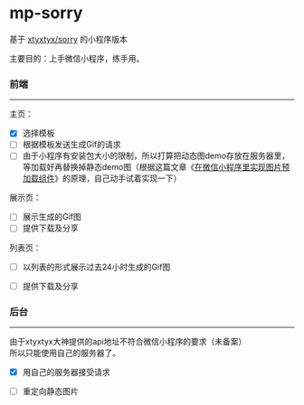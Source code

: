 # mp-sorry
基于 [xtyxtyx/sorry](link1) 的小程序版本

主要目的：上手微信小程序，练手用。

### 前端
---

主页：  
- [x] 选择模板
- [ ] 根据模板发送生成Gif的请求  
- [ ] 由于小程序有安装包大小的限制，所以打算把动态图demo存放在服务器里，等加载好再替换掉静态demo图（根据这篇文章《[在微信小程序里实现图片预加载组件](link3)》的原理，自己动手试着实现一下）

展示页： 
- [ ] 展示生成的Gif图
- [ ] 提供下载及分享  

列表页：  
- [ ] 以列表的形式展示过去24小时生成的Gif图
- [ ] 提供下载及分享


### 后台
---
由于xtyxtyx大神提供的api地址不符合微信小程序的要求（未备案）  
所以只能使用自己的服务器了。
- [x] 用自己的服务器接受请求
- [ ] 重定向静态图片


[link1]:https://sorry.xuty.tk/sorry/
[link2]:https://github.com/q809198545/node-sorry
[link3]:https://aotu.io/notes/2017/01/06/wxapp-img-loader/index.html
